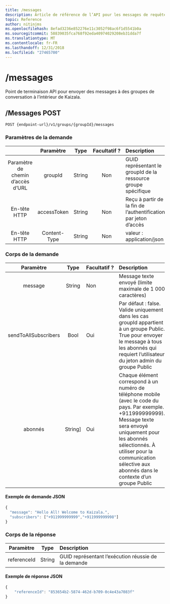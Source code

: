 ```yaml
---
title: /messages
description: Article de référence de l’API pour les messages de requête envoyée groupe carte réseau interne
topic: Reference
author: nitinjms
ms.openlocfilehash: 8efad3236e852276e11c3052f98ac6f1d5541b0a
ms.sourcegitcommit: 58839035fca768f92eda40974029208eb31dda7f
ms.translationtype: MT
ms.contentlocale: fr-FR
ms.lasthandoff: 12/31/2018
ms.locfileid: "27465700"
---
```

# <a name="messages"></a>/messages

Point de terminaison API pour envoyer des messages à des groupes de conversation à l’intérieur de Kaizala.

## <a name="post-messages"></a>/Messages POST

    POST {endpoint-url}/v1/groups/{groupId}/messages

### <a name="request-parameters"></a>Paramètres de la demande

|  | Paramètre | Type | Facultatif ? | Description |
| :---: | :---: | :---: | :---: | :--- |
| Paramètre de chemin d’accès d’URL | groupId | String | Non | GUID représentant le groupId de la ressource groupe spécifique |
| En-tête HTTP | accessToken | String | Non | Reçu à partir de la fin de l’authentification par jeton d’accès |
| En-tête HTTP | Content-Type | String | Non | valeur : application/json |

### <a name="request-body"></a>Corps de la demande

| Paramètre | Type | Facultatif ? | Description |
| :---: | :---: | :--- | :--- |
| message | String | Non | Message texte envoyé (limite maximale de 1 000 caractères) |
| sendToAllSubscribers | Bool | Oui | Par défaut : false. Valide uniquement dans les cas groupId appartient à un groupe Public. True pour envoyer le message à tous les abonnés qui requiert l’utilisateur du jeton admin du groupe Public |
| abonnés | String] | Oui | Chaque élément correspond à un numéro de téléphone mobile (avec le code du pays. Par exemple. +911999999999). Message texte sera envoyé uniquement pour les abonnés sélectionnés. À utiliser pour la communication sélective aux abonnés dans le contexte d’un groupe Public |

#### <a name="sample-json-request"></a>Exemple de demande JSON

```javascript
{
  "message": "Hello All! Welcome to Kaizala.",
  "subscribers": ["+911999999999","+911999999998"]
}
```

### <a name="response-body"></a>Corps de la réponse

| Paramètre | Type | Description |
| :---: | :---: | :--- |
| referenceId | String | GUID représentant l’exécution réussie de la demande |

#### <a name="sample-json-response"></a>Exemple de réponse JSON

```javascript
{
    "referenceId": "853654b2-5874-462d-b709-0c4e43a7083f"
}
```
